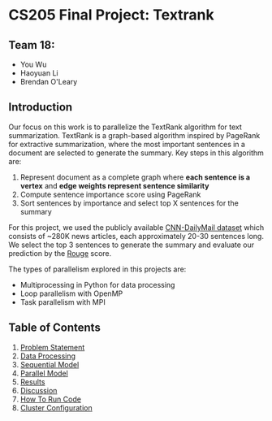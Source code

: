 # CS205 Final Project: Textrank

## Team 18:
* You Wu
* Haoyuan Li
* Brendan O'Leary

## Introduction

Our focus on this work is to parallelize the TextRank algorithm for text summarization. TextRank is a graph-based algorithm inspired by PageRank for extractive summarization, where the most important sentences in a document are selected to generate the summary. Key steps in this algorithm are:

1. Represent document as a complete graph where **each sentence is a vertex** and **edge weights represent sentence similarity**
2. Compute sentence importance score using PageRank
3. Sort sentences by importance and select top X sentences for the summary

For this project, we used the publicly available [CNN-DailyMail dataset](https://github.com/abisee/cnn-dailymail) which consists of ~280K news articles, each approximately 20-30 sentences long. We select the top 3 sentences to generate the summary and evaluate our prediction by the [Rouge](https://www.aclweb.org/anthology/W04-1013/) score.

The types of parallelism explored in this projects are:
- Multiprocessing in Python for data processing
- Loop parallelism with OpenMP
- Task parallelism with MPI

## Table of Contents
1. [Problem Statement](Website/ProblemStatement.md) 
2. [Data Processing](Website/DataProcessing.md)
3. [Sequential Model](Website/SequentialModel.md)
4. [Parallel Model](Website/ParallelModel.md)
5. [Results](Website/Results.md)
6. [Discussion](Website/Discussion.md)
7. [How To Run Code](Website/HowToRunCode.md)
8. [Cluster Configuration](Website/ClusterConfiguration.md)
